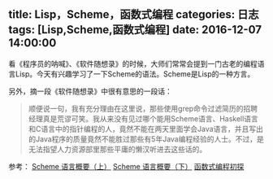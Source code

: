 title: Lisp，Scheme，函数式编程
categories: 日志
tags: [Lisp,Scheme,函数式编程]
date: 2016-12-07 14:00:00
---
看《程序员的呐喊》、《软件随想录》的时候，大师们常常会提到一门古老的编程语言Lisp。今天有兴趣学习了一下Scheme的语法。Scheme是Lisp的一种方言。

另外，摘一段《软件随想录》中很有意思的一段话：

> 顺便说一句，我有充分理由在这里说，那些使用grep命令过滤简历的招聘经理真是荒谬可笑。我从来没有见过哪个能用Scheme语言、Haskell语言和C语言中的指针编程的人，竟然不能在两天里面学会Java语言，并且写出的Java程序的质量竟然不能胜过那些有5年Java编程经验的人士。不过，是无法指望人力资源部里那些平庸的懒汉听进去这些话的。

参考：
[Scheme 语言概要（上）][1]
[Scheme 语言概要（下）][2]
[函数式编程初探][3]


  [1]: http://www.ibm.com/developerworks/cn/linux/l-schm/index1.html
  [2]: http://
  [3]: http://www.ruanyifeng.com/blog/2012/04/functional_programming.html